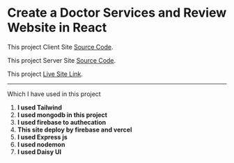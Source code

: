 # Create a Doctor Services and Review Website in React

This project Client Site [Source Code](https://github.com/programming-hero-web-course-4/b612-used-products-resale-clients-side-joyshilnil).

This project Server Site [Source Code](https://github.com/programming-hero-web-course-4/b612-used-products-resale-server-side-joyshilnil).

This project [Live Site Link](https://doctor-1c655.web.app/).

***
Which I have used in this project

1. **I used Tailwind**
2. **I used mongodb in this project**
3. **I used firebase to authecation**
4. **This site deploy by firebase and vercel**
5. **I used Express js**
6. **I used nodemon**
7. **I used Daisy UI**